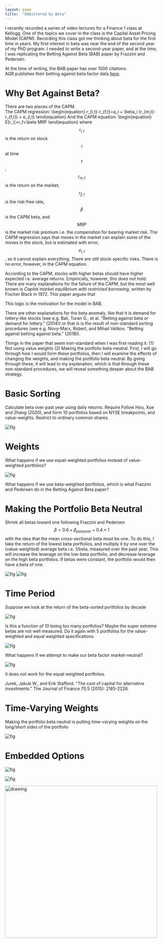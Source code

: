 ```yaml
---
layout: page
title:  "Embittered by Beta"
---
```


I recently recorded a series of video lectures for a Finance 1 class at Kellogg.  One of the topics we cover in the class is the Capital Asset Pricing Model (CAPM). Recording this class got me thinking about beta for the first time in years.  My first interest in beta was near the end of the second year of my PhD program.  I needed to write a second-year paper, and at the time, I was replicating the Betting Against Beta (BAB) paper by Frazzini and Pedersen. 

At the time of writing, the BAB paper has over 1500 citations.  
AQR publishes their betting against beta factor data <a href="https://www.aqr.com/Insights/Datasets/Betting-Against-Beta-Equity-Factors-Monthly" title="b1">here</a>.


# Why Bet Against Beta?

There are two pieces of the CAPM.  
The CAPM regression:
\begin{equation}
r_{i,t}-r_{f,t}=a_i + \beta_i (r_{m,t}-r_{f,t}) + e_{i,t}
\end{equation}
And the CAPM equation:
\begin{equation}
E[r_i]=r_f+\beta MRP
\end{equation}
where $$r_{i,t}$$ is the return on stock $$i$$ at time $$t$$, $$r_{m,t}$$ is the return on the market, $$r_{f,t}$$ is the risk-free rate, $$\beta$$ is the CAPM beta, and $$MRP$$ is the market risk premium i.e. the compenstion for bearing market risk.  The CAPM regression says that moves in the market can explain some of the moves in the stock, but is estimated with error, $$e_{i,t}$$, so it cannot explain everything.  There are still stock-specific risks.  There is no error, however, in the CAPM equation.

According to the CAPM, stocks with higher betas should have higher expected i.e. average returns.  Empirically, however, this does not hold. There are many explanations for the failure of the CAPM, but the most well known is *Capital market equilibrium with restricted borrowing*, written by Fischer Black in 1972.  This paper argues that 

This logic is the motivation for the model in BAB.

There are other explanations for the beta anomaly, like that it is demand for lottery-like stocks (see e.g.  Bali, Turan G., et al. "Betting against beta or demand for lottery." (2014)) or that is is the result of non-standard sorting procedures 
(see e.g. Novy-Marx, Robert, and Mihail Velikov. "Betting against betting against beta." (2018)). 

Things in the paper that seem non-standard when I was first reading it: (1) Not using value weights (2) Making the portfolio beta-neutral.  First, I will go through how I would form these portfolios, then I will examine the effects of changing the weights, and making the portfolio beta neutral.  By going through these, it will lead to my explanation, which is that through these non-standard procedures, we will reveal something deeper about the BAB strategy.

# Basic Sorting

Calculate beta over past year using daily returns.  Require 
Follow Hou, Xue and Zhang (2020), and form 10 portfolios based on NYSE breakpoints, and value-weights.  Restrict to ordinary common shares.

![fig](/Post_Images/6_5_2019/vwnolev.PNG)

# Weights

What happens if we use equal-weighted portfolios instead of value-weighted portfolios?

![fig](/Post_Images/6_5_2019/ewnolev.PNG)

What happens if we use beta-weighted portfolios, which is what Frazzini and Pedersen do in the Betting Against Beta paper?

# Making the Portfolio Beta Neutral 

Shrink all betas toward one following Frazzini and Pedersen $$ \beta=0.6 \times \beta_{past year}+0.4 \times 1$$ with the idea that the mean cross-sectional beta must be one.  To do this, I take the return of the lowest beta portfolios, and multiply it by one over the (value-weighted) average beta i.e. 1/beta, measured over the past year.  This will increase the leverage on the low-beta portfolio, and decrease leverage on the high beta portfolios.  If betas were constant, the portfolio would then have a beta of one.

![fig](/Post_Images/6_5_2019/vwlev.PNG)
![fig](/Post_Images/6_5_2019/ewlev.PNG)

# Time Period

Suppose we look at the return of the beta-sorted portfolios by decade

![fig](/Post_Images/6_5_2019/dec10.PNG)

Is this a function of 10 being too many portfolios? Maybe the super extreme betas are not well measured.  Do it again with 5 portfolios for the value-weighted and equal weighted specifications.

![fig](/Post_Images/6_5_2019/dec5.PNG)

What happens if we attempt to make our beta factor market-neutral?

![fig](/Post_Images/6_5_2019/dec10lev.PNG)

It does not work for the equal weighted portfolios.  

Jurek, Jakub W., and Erik Stafford. "The cost of capital for alternative investments." The Journal of Finance 70.5 (2015): 2185-2226.

# Time-Varying Weights

Making the portfolio beta neutral is putting time-varying weights on the long/short sides of the portfolio 

![fig](/Post_Images/6_5_2019/leverage.PNG)

# Embedded Options

![fig](/Post_Images/6_5_2019/fignolev.png)

![fig](/Post_Images/6_5_2019/figlev.png)

<img src="/Post_Images/6_5_2019/vwzoomin.png" alt="drawing" width="500"/>
